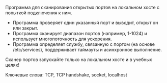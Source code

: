 Программа для сканирования открытых портов на локальном хосте с попыткой подключения к ним.

- Программа проверяет один указанный порт и выводит, открыт он или закрыт.
- Программа сканирует диапазон портов (например, 1-1024) и использует многопоточность для ускорения.
- Программа определяет службу, связанную с портом (на основе /etc/services), поддерживает таймауты и асинхронное выполнение.

Сканер портов запускайте только на локальном хосте и в учебных целях!

Ключевые слова: TCP, TCP handshake, socket, localhost
